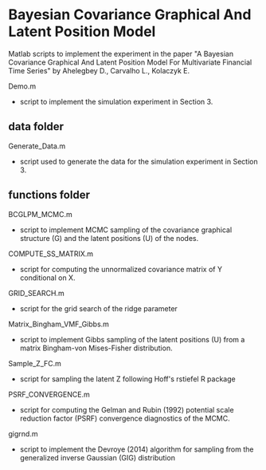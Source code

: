 
Bayesian Covariance Graphical And Latent Position Model
===============================

Matlab scripts to implement the experiment in the paper "A Bayesian Covariance Graphical And Latent Position Model For Multivariate Financial Time Series" by Ahelegbey D., Carvalho L., Kolaczyk E.

  Demo.m 
  - script to implement the simulation experiment in Section 3.

data folder
--
  Generate_Data.m 
  - script used to generate the data for the simulation experiment in Section 3. 


functions folder
--

  BCGLPM_MCMC.m
  - script to implement MCMC sampling of the covariance graphical structure (G) and the latent positions (U) of the nodes.

  COMPUTE_SS_MATRIX.m 
  - script for computing the unnormalized covariance matrix of Y conditional on X.

  GRID_SEARCH.m 
  - script for the grid search of the ridge parameter

  Matrix_Bingham_VMF_Gibbs.m 
  - script to implement Gibbs sampling of the latent positions (U) from a matrix Bingham-von Mises-Fisher distribution.

  Sample_Z_FC.m 
  - script for sampling the latent Z following Hoff's rstiefel R package

  PSRF_CONVERGENCE.m 
  - script for computing the Gelman and Rubin (1992) potential scale reduction factor (PSRF) convergence diagnostics of the MCMC.

  gigrnd.m 
  - script to implement the Devroye (2014) algorithm for sampling from the generalized inverse Gaussian (GIG) distribution
